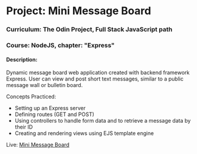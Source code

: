 # Project: Mini Message Board

### Curriculum: The Odin Project, Full Stack JavaScript path

### Course: NodeJS, chapter: "Express"

#### Description:

Dynamic message board web application created with backend framework Express. User can view and post short text messages, similar to a public message wall or bulletin board.

Concepts Practiced:

- Setting up an Express server
- Defining routes (GET and POST)
- Using controllers to handle form data and to retrieve a message data by their ID
- Creating and rendering views using EJS template engine

Live: [Mini Message Board](https://)
